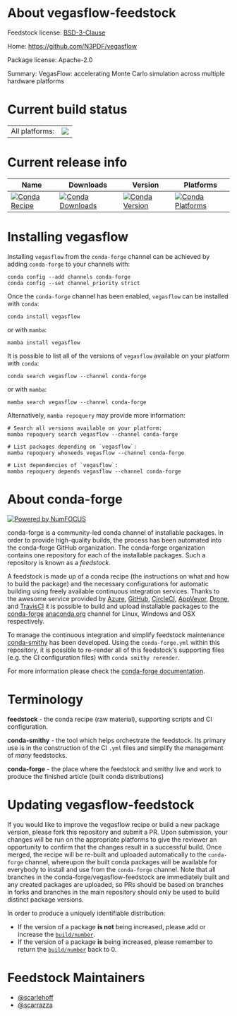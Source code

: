 About vegasflow-feedstock
=========================

Feedstock license: [BSD-3-Clause](https://github.com/conda-forge/vegasflow-feedstock/blob/main/LICENSE.txt)

Home: https://github.com/N3PDF/vegasflow

Package license: Apache-2.0

Summary: VegasFlow: accelerating Monte Carlo simulation across multiple hardware platforms

Current build status
====================


<table><tr><td>All platforms:</td>
    <td>
      <a href="https://dev.azure.com/conda-forge/feedstock-builds/_build/latest?definitionId=9185&branchName=main">
        <img src="https://dev.azure.com/conda-forge/feedstock-builds/_apis/build/status/vegasflow-feedstock?branchName=main">
      </a>
    </td>
  </tr>
</table>

Current release info
====================

| Name | Downloads | Version | Platforms |
| --- | --- | --- | --- |
| [![Conda Recipe](https://img.shields.io/badge/recipe-vegasflow-green.svg)](https://anaconda.org/conda-forge/vegasflow) | [![Conda Downloads](https://img.shields.io/conda/dn/conda-forge/vegasflow.svg)](https://anaconda.org/conda-forge/vegasflow) | [![Conda Version](https://img.shields.io/conda/vn/conda-forge/vegasflow.svg)](https://anaconda.org/conda-forge/vegasflow) | [![Conda Platforms](https://img.shields.io/conda/pn/conda-forge/vegasflow.svg)](https://anaconda.org/conda-forge/vegasflow) |

Installing vegasflow
====================

Installing `vegasflow` from the `conda-forge` channel can be achieved by adding `conda-forge` to your channels with:

```
conda config --add channels conda-forge
conda config --set channel_priority strict
```

Once the `conda-forge` channel has been enabled, `vegasflow` can be installed with `conda`:

```
conda install vegasflow
```

or with `mamba`:

```
mamba install vegasflow
```

It is possible to list all of the versions of `vegasflow` available on your platform with `conda`:

```
conda search vegasflow --channel conda-forge
```

or with `mamba`:

```
mamba search vegasflow --channel conda-forge
```

Alternatively, `mamba repoquery` may provide more information:

```
# Search all versions available on your platform:
mamba repoquery search vegasflow --channel conda-forge

# List packages depending on `vegasflow`:
mamba repoquery whoneeds vegasflow --channel conda-forge

# List dependencies of `vegasflow`:
mamba repoquery depends vegasflow --channel conda-forge
```


About conda-forge
=================

[![Powered by
NumFOCUS](https://img.shields.io/badge/powered%20by-NumFOCUS-orange.svg?style=flat&colorA=E1523D&colorB=007D8A)](https://numfocus.org)

conda-forge is a community-led conda channel of installable packages.
In order to provide high-quality builds, the process has been automated into the
conda-forge GitHub organization. The conda-forge organization contains one repository
for each of the installable packages. Such a repository is known as a *feedstock*.

A feedstock is made up of a conda recipe (the instructions on what and how to build
the package) and the necessary configurations for automatic building using freely
available continuous integration services. Thanks to the awesome service provided by
[Azure](https://azure.microsoft.com/en-us/services/devops/), [GitHub](https://github.com/),
[CircleCI](https://circleci.com/), [AppVeyor](https://www.appveyor.com/),
[Drone](https://cloud.drone.io/welcome), and [TravisCI](https://travis-ci.com/)
it is possible to build and upload installable packages to the
[conda-forge](https://anaconda.org/conda-forge) [anaconda.org](https://anaconda.org/)
channel for Linux, Windows and OSX respectively.

To manage the continuous integration and simplify feedstock maintenance
[conda-smithy](https://github.com/conda-forge/conda-smithy) has been developed.
Using the ``conda-forge.yml`` within this repository, it is possible to re-render all of
this feedstock's supporting files (e.g. the CI configuration files) with ``conda smithy rerender``.

For more information please check the [conda-forge documentation](https://conda-forge.org/docs/).

Terminology
===========

**feedstock** - the conda recipe (raw material), supporting scripts and CI configuration.

**conda-smithy** - the tool which helps orchestrate the feedstock.
                   Its primary use is in the construction of the CI ``.yml`` files
                   and simplify the management of *many* feedstocks.

**conda-forge** - the place where the feedstock and smithy live and work to
                  produce the finished article (built conda distributions)


Updating vegasflow-feedstock
============================

If you would like to improve the vegasflow recipe or build a new
package version, please fork this repository and submit a PR. Upon submission,
your changes will be run on the appropriate platforms to give the reviewer an
opportunity to confirm that the changes result in a successful build. Once
merged, the recipe will be re-built and uploaded automatically to the
`conda-forge` channel, whereupon the built conda packages will be available for
everybody to install and use from the `conda-forge` channel.
Note that all branches in the conda-forge/vegasflow-feedstock are
immediately built and any created packages are uploaded, so PRs should be based
on branches in forks and branches in the main repository should only be used to
build distinct package versions.

In order to produce a uniquely identifiable distribution:
 * If the version of a package **is not** being increased, please add or increase
   the [``build/number``](https://docs.conda.io/projects/conda-build/en/latest/resources/define-metadata.html#build-number-and-string).
 * If the version of a package **is** being increased, please remember to return
   the [``build/number``](https://docs.conda.io/projects/conda-build/en/latest/resources/define-metadata.html#build-number-and-string)
   back to 0.

Feedstock Maintainers
=====================

* [@scarlehoff](https://github.com/scarlehoff/)
* [@scarrazza](https://github.com/scarrazza/)

